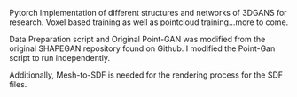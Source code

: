 Pytorch Implementation of different structures and networks of 3DGANS for research. Voxel based training as well as pointcloud training...more to come.

Data Preparation script and Original Point-GAN was modified from the original SHAPEGAN repository found on Github. I modified the Point-Gan script to run independently.

Additionally, Mesh-to-SDF is needed for the rendering process for the SDF files. 
